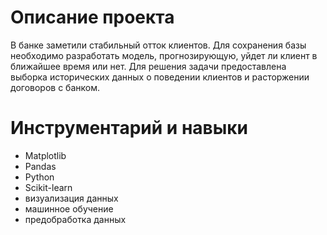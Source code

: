 # Описание проекта

В банке заметили стабильный отток клиентов. Для сохранения базы необходимо разработать модель, прогнозирующую, уйдет ли клиент в ближайшее время или нет. Для решения задачи предоставлена выборка исторических данных о поведении клиентов и расторжении договоров с банком.

# Инструментарий и навыки

- Matplotlib
- Pandas
- Python
- Scikit-learn
- визуализация данных
- машинное обучение
- предобработка данных

